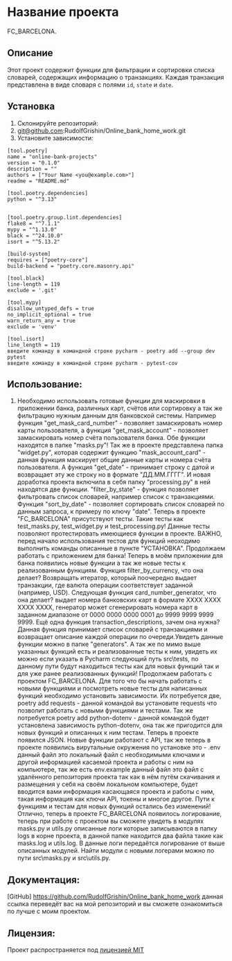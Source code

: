 # Название проекта
FC_BARCELONA.
## Описание
Этот проект содержит функции для фильтрации и сортировки списка словарей, содержащих информацию о транзакциях. Каждая транзакция представлена в виде словаря с полями `id`, `state` и `date`.
## Установка
1. Склонируйте репозиторий:
2. git@github.com:RudolfGrishin/Online_bank_home_work.git
3. Установите зависимости:
```
[tool.poetry]
name = "online-bank-projects"
version = "0.1.0"
description = ""
authors = ["Your Name <you@example.com>"]
readme = "README.md"

[tool.poetry.dependencies]
python = "^3.13"


[tool.poetry.group.lint.dependencies]
flake8 = "^7.1.1"
mypy = "^1.13.0"
black = "^24.10.0"
isort = "^5.13.2"

[build-system]
requires = ["poetry-core"]
build-backend = "poetry.core.masonry.api"

[tool.black]
line-length = 119
exclude = '.git'

[tool.mypy]
disallow_untyped_defs = true
no_implicit_optional = true
warn_return_any = true
exclude = 'venv'

[tool.isort]
line_length = 119
введите команду в командной строке pycharm - poetry add --group dev pytest
введите команду в командной строке pycharm - pytest-cov
```
## Использование:
1. Необходимо использовать готовые функции для маскировки в приложении банка, различных карт, счётов или сортировку а так же фильтрацию нужным данным для банковской системы. Например функция "get_mask_card_number" - позволяет замаскировать номер карты пользователя, а функция "get_mask_account" - позволяет замаскировать номер счёта пользователя банка. Обе функции находятся в папке "masks.py"! Так же в проекте представлена папка "widget.py", которая содержит функцию "mask_account_card" - данная функция маскирует общие данные карты и номера счёта пользователя. А функция "get_date" - принимает строку с датой и возвращает эту же строку но в формате "ДД.ММ.ГГГГ". И новая доработка проекта включила в себя папку "processing.py" в ней находятся две функции. "filter_by_state" - функция позволяет фильтровать список словарей, например список с транзакциями. Функция "sort_by_date" - позволяет сортировать список словарей по данным запроса, к примеру по ключу "date". Теперь в проекте "FC_BARCELONA" присутствуют тесты. Такие тесты как test_masks.py, test_widget.py и test_processing.py! Данные тесты позволяют протестировать имеющиеся функции в проекте. ВАЖНО, перед начало использования тестов для функций неоходимо выполнить команды описанные в пункте "УСТАНОВКА". Продолжаем работать с приложением для банка! Теперь в моём приложении для банка появились новые функции а так же новые тесты к реализованным функциям. Функция filter_by_currency, что она делает? Возвращать итератор, который поочередно выдает транзакции, где валюта операции соответствует заданной (например, USD). Следующая функция card_number_generator, что она делает? выдает номера банковских карт в формате XXXX XXXX XXXX XXXX, генератор может сгенерировать номера карт в заданном диапазоне от 0000 0000 0000 0001 до 9999 9999 9999 9999. Ещё одна функция transaction_descriptions, зачем она нужна? Данная функция принимает список словарей с транзакциями и возвращает описание каждой операции по очереди.Увидеть данные функции можно в папке "generators". А так же по мимо выше указанных функций есть и реализованные тесты к ним, увидеть их можно если указать в Pycharm следующий путь src\tests, по данному пути будут находиться тесты как для новых функций так и для уже ранее реализованных функций! Продолжаем работать с проектом FC_BARCELONA. Для того что бы начать работать с новыми функциями и посмотреть новые тесты для написанных функций необходимо установить зависимости. Их потребуется две, poetry add requests - данной командой вы установите requests что позволит работать с новыми функциями и тестами. Так же потребуется poetry add python-dotenv - данной командой будет установлена зависимость python-dotenv, она так же пригодится для новых функций и описанных к ним тестам. Теперь в проекте появился JSON. Новые функции работают с API, так же теперь в проекте появились вирутальные окружения по установке это - .env данный файл это локальный файл с необходимыми ключами и другой информацией касаемой проекта и работы с ним на компьютере, так же есть env.example данный файл это файл с удалённого репозитория проекта так как в нём путём скачивания и размещения у себя на своём локальном компьютере, будет вводится вами информация касающаяся проекта и работы с ним, такая информация как ключи API, токены и многое другое. Пути к функциям и тестам для новых функций остались без изменений! Отлично, теперь в проекте FC_BARCELONA появилось логирование, теперь при работе с проектом вы сможете увидеть в модулях masks.py и utils.py описанные логи которые записываются в папку logs в корне проекта, в данной папке находится два файла такие как masks.log и utils.log. В данные логи передаётся логирование от выше описанных модулей. Найти модули с новыми логерами можно по пути src\masks.py и src\utils.py.
## Документация:
[GitHub]  https://github.com/RudolfGrishin/Online_bank_home_work данная ссылка переведёт вас на мой репозиторий и вы сможете ознакомиться по лучше с моим проектом.
## Лицензия:
Проект распространяется под [лицензией MIT](LICENSE)
